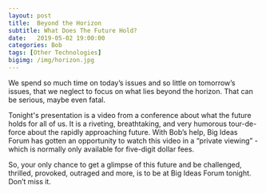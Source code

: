 ```yaml
---
layout: post
title:  Beyond the Horizon
subtitle: What Does The Future Hold?
date:   2019-05-02 19:00:00
categories: Bob
tags: [Other Technologies]
bigimg: /img/horizon.jpg
---
```


We spend so much time on today’s issues and so little on tomorrow’s issues, that we neglect to focus on what lies beyond the horizon. That can be serious, maybe even fatal.

Tonight's presentation is a video from a conference about what the future holds for all of us. It is a riveting, breathtaking, and very humorous tour-de-force about the rapidly approaching future. With Bob’s help, Big Ideas Forum has gotten an opportunity to watch this video in a “private viewing” - which is normally only available for five-digit dollar fees.

So, your only chance to get a glimpse of this future and be challenged, thrilled, provoked, outraged and more,  is to be at Big Ideas Forum tonight. Don’t miss it.
